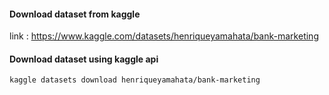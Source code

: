 #### Download dataset from kaggle 
link : https://www.kaggle.com/datasets/henriqueyamahata/bank-marketing
#### Download dataset using kaggle api 
`kaggle datasets download henriqueyamahata/bank-marketing`
